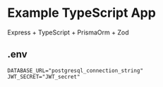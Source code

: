 # Example TypeScript App

Express + TypeScript + PrismaOrm + Zod

## .env

```dotenv
DATABASE_URL="postgresql_connection_string"
JWT_SECRET="JWT_secret"
```